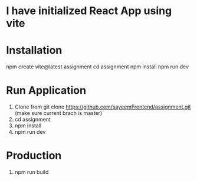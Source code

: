 # I have initialized React App using vite

# Installation

npm create vite@latest assignment
cd assignment
npm install
npm run dev

# Run Application

1. Clone from git clone https://github.com/sayeemFrontend/assignment.git
   (make sure current brach is master)
2. cd assignment
3. npm install
4. npm run dev

# Production

1. npm run build
